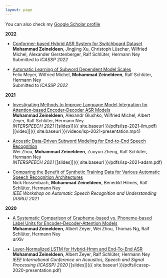 ```yaml
---
layout: page
---
```


You can also check my [Google Scholar
profile](https://scholar.google.com/citations?user=iFRueeoAAAAJ&hl=en&oi=ao)

**2022**

- [Conformer-based Hybrid ASR System for Switchboard
  Dataset](https://arxiv.org/abs/2111.03442) <br/>
  **Mohammad Zeineldeen**, Jingjing Xu, Christoph Lüscher, Wilfried Michel, 
  Alexander Gerstenberger, Ralf Schlüter, Hermann Ney
  <br/>
  Submitted to _ICASSP 2022_

- [Automatic Learning of Subword Dependent Model
  Scales](https://arxiv.org/abs/2110.09324) <br/>
  Felix Meyer, Wilfried Michel, **Mohammad Zeineldeen**, Ralf Schlüter, Hermann Ney
  <br/>
  Submitted to _ICASSP 2022_

**2021**

- [Investigating Methods to Improve Language Model Integration for
  Attention-based Encoder-Decoder ASR
  Models](https://arxiv.org/abs/2104.05544) <br/>
  **Mohammad Zeineldeen**, Alexandr Glushko, Wilfried Michel, Albert Zeyer, Ralf
  Schlüter, Hermann Ney <br/>
  _INTERSPEECH 2021_ [[slides]]({{ site.baseurl }}/pdfs/isp-2021-ilm.pdf) [[video]]({{ site.baseurl }}/videos/isp-2021-presentation.mp4)

- [Acoustic Data-Driven
  Subword Modeling for End-to-End Speech
  Recognition](https://arxiv.org/abs/2104.09106) <br/>
  Wei Zhou, **Mohammad Zeineldeen**, Zuoyun Zheng, Ralf Schlüter, Hermann Ney <br/>
  _INTERSPEECH 2021_ [[slides]]({{ site.baseurl }}/pdfs/isp-2021-adsm.pdf)

- [Comparing the Benefit of Synthetic Training Data for Various Automatic Speech
  Recognition Architectures](https://arxiv.org/abs/2104.05379) <br/>
  Nick Rossenbach, **Mohammad Zeineldeen**, Benedikt Hilmes, Ralf Schlüter, Hermann Ney <br/>
  _IEEE Workshop on Automatic Speech Recognition and Understanding (ASRU) 2021_

**2020**

- [A Systematic Comparison of Grapheme-based vs. Phoneme-based Label Units for Encoder-Decoder-Attention Models](https://arxiv.org/abs/2005.09336) <br/>
  **Mohammad Zeineldeen**, Albert Zeyer, Wei Zhou, Thomas Ng, Ralf Schlüter, Hermann Ney <br/>
  _arXiv_

- [Layer-Normalized LSTM for Hybrid-Hmm and End-To-End ASR](https://www-i6.informatik.rwth-aachen.de/publications/download/1127/Zeineldeen-ICASSP-2020.pdf) <br/>
  **Mohammad Zeineldeen**, Albert Zeyer, Ralf Schlüter, Hermann Ney <br/>
  _IEEE International Conference on Acoustics, Speech and Signal Processing (ICASSP) 2020_ [[slides]]({{ site.baseurl }}/pdfs/icassp-2020-presentation.pdf)
